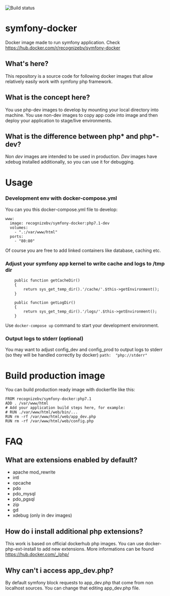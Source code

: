 ![Build status](https://github.com/RecognizeBV/symfony-docker/workflows/Build/badge.svg)

# symfony-docker
Docker image made to run symfony application. Check https://hub.docker.com/r/recognizebv/symfony-docker

## What's here?

This repository is a source code for following docker images that allow relatively easily work with symfony php framework.

## What is the concept here?

You use php-dev images to develop by mounting your local directory into machine.
You use non-dev images to copy app code into image and then deploy your application to stage/live environments.

## What is the difference between php* and php*-dev?

Non *dev* images are intended to be used in production. *Dev* images have xdebug installed additionally, so you can use it for debugging.

# Usage

### Development env with docker-compose.yml

You can you this docker-compose.yml file to develop:

```
www:
  image: recognizebv/symfony-docker:php7.1-dev
  volumes:
    - ".:/var/www/html"
  ports:
    - "80:80"
```
Of course you are free to add linked containers like database, caching etc.

### Adjust your symfony app kernel to write cache and logs to /tmp dir
```
    public function getCacheDir()
    {
        return sys_get_temp_dir().'/cache/'.$this->getEnvironment();
    }

    public function getLogDir()
    {
        return sys_get_temp_dir().'/logs/'.$this->getEnvironment();
    }
```

Use ```docker-compose up``` command to start your development environment.

### Output logs to stderr (optional)

You may want to adjust config_dev and config_prod to output logs to stderr (so they will be handled correctly by docker)
``
path:  "php://stderr"
``

# Build production image

You can build production ready image with dockerfile like this:

```
FROM recognizebv/symfony-docker:php7.1
ADD . /var/www/html
# Add your application build steps here, for example:
# RUN ./var/www/html/web/bin/...
RUN rm -rf /var/www/html/web/app_dev.php
RUN rm -rf /var/www/html/web/config.php
```

# FAQ

## What are extensions enabled by default?
* apache mod_rewrite
* intl
* opcache
* pdo
* pdo_mysql
* pdo_pgsql
* zip
* gd
* xdebug (only in dev images)

## How do i install additional php extensions?
This work is based on official dockerhub php images. You can use docker-php-ext-install to add new extensions. More informations can be found https://hub.docker.com/_/php/

## Why can't i access app_dev.php?
By default symfony block requests to app_dev.php that come from non localhost sources. You can change that editing app_dev.php file.
